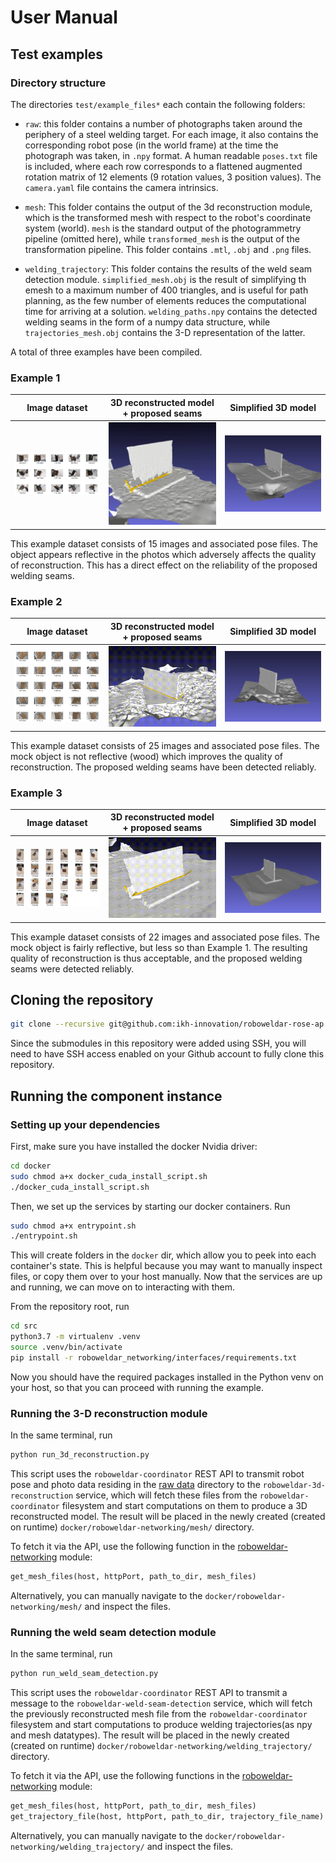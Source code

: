 # User Manual

## Test examples

### Directory structure

The directories `test/example_files*` each contain the following folders:

- `raw`: this folder contains a number of photographs taken around the periphery of a steel welding target. For each image, it also contains the corresponding robot pose (in the world frame) at the time the photograph was taken, in `.npy` format. A human readable `poses.txt` file is included, where each row corresponds to a flattened augmented rotation matrix of 12 elements (9 rotation values, 3 position values). The `camera.yaml` file contains the camera intrinsics.

- `mesh`: This folder contains the output of the 3d reconstruction module, which is the transformed mesh with respect to the robot's coordinate system (world). `mesh` is the standard output of the photogrammetry pipeline (omitted here), while `transformed_mesh` is the output of the transformation pipeline. This folder contains `.mtl`, `.obj` and `.png` files.

- `welding_trajectory`: This folder contains the results of the weld seam detection module. `simplified_mesh.obj` is the result of simplifying th emesh to a maximum number of 400 triangles, and is useful for path planning, as the few number of elements reduces the computational time for arriving at a solution. `welding_paths.npy` contains the detected welding seams in the form of a numpy data structure, while `trajectories_mesh.obj` contains the 3-D representation of the latter. 

A total of three examples have been compiled.

### Example 1

| Image dataset | 3D reconstructed model + proposed seams | Simplified 3D model |
|---------------|-----------------------------------------|---------------------|
|   <img src="assets/example_1_collage.png" width="300">            |      <img src="assets/example_1_reconstruction.gif" width="320">                                 |          <img src="assets/example_1_simplified_mesh.png" width="320">            |

This example dataset consists of 15 images and associated pose files. The object appears reflective in the photos which adversely affects the quality of reconstruction. This has a direct effect on the reliability of the proposed welding seams. 


### Example 2

| Image dataset | 3D reconstructed model + proposed seams | Simplified 3D model |
|---------------|-----------------------------------------|---------------------|
|   <img src="assets/example_2_collage.png" width="300">            |      <img src="assets/example_2_reconstruction.gif" width="320">                                 |          <img src="assets/example_2_simplified_mesh.png" width="320">            |


This example dataset consists of 25 images and associated pose files. The mock object is not reflective (wood) which improves the quality of reconstruction. The proposed welding seams have been detected reliably. 



### Example 3

| Image dataset | 3D reconstructed model + proposed seams | Simplified 3D model |
|---------------|-----------------------------------------|---------------------|
|   <img src="assets/example_3_collage.png" width="300">            |      <img src="assets/example_3_reconstruction.gif" width="320">                                 |          <img src="assets/example_3_simplified_mesh.png" width="320">            |


This example dataset consists of 22 images and associated pose files. The mock object is fairly reflective, but less so than Example 1. The resulting quality of reconstruction is thus acceptable, and the proposed welding seams were detected reliably.


## Cloning the repository

```bash
git clone --recursive git@github.com:ikh-innovation/roboweldar-rose-ap.git
```

Since the submodules in this repository were added using SSH, you will need to have SSH access enabled on your Github account to fully clone this repository.


## Running the component instance

### Setting up your dependencies

First, make sure you have installed the docker Nvidia driver:

```bash
cd docker
sudo chmod a+x docker_cuda_install_script.sh
./docker_cuda_install_script.sh
```

Then, we set up the services by starting our docker containers. Run

```bash
sudo chmod a+x entrypoint.sh
./entrypoint.sh
```

This will create folders in the `docker` dir, which allow you to peek into each container's state. This is helpful because you may want to manually inspect files, or copy them over to your host manually. Now that the services are up and running, we can move on to interacting with them.

From the repository root, run

```bash
cd src
python3.7 -m virtualenv .venv
source .venv/bin/activate
pip install -r roboweldar_networking/interfaces/requirements.txt
```

Now you should have the required packages installed in the Python venv on your host, so that you can proceed with running the example. 


### Running the 3-D reconstruction module

In the same terminal, run 

```bash
python run_3d_reconstruction.py
```

This script uses the `roboweldar-coordinator` REST API to transmit robot pose and photo data residing in the [raw data](../test/example_files/raw) directory to the `roboweldar-3d-reconstruction` service, which will fetch these files from the `roboweldar-coordinator` filesystem and start computations on them to produce a 3D reconstructed model. The result will be placed in the newly created (created on runtime) `docker/roboweldar-networking/mesh/` directory.

To fetch it via the API, use the following function in the [roboweldar-networking](https://github.com/ikh-innovation/roboweldar-networking/blob/b2322131baeab5870961acaf77151bb8c2f0ba14/interfaces/template.py#L70) module:

```python
get_mesh_files(host, httpPort, path_to_dir, mesh_files)
```
Alternatively, you can manually navigate to the `docker/roboweldar-networking/mesh/` and inspect the files.

### Running the weld seam detection module

In the same terminal, run 

```bash
python run_weld_seam_detection.py
```

This script uses the `roboweldar-coordinator` REST API to transmit a message to the `roboweldar-weld-seam-detection` service, which will fetch the previously reconstructed mesh file from the `roboweldar-coordinator` filesystem and start computations to produce welding trajectories(as npy and mesh datatypes). The result will be placed in the newly created (created on runtime) `docker/roboweldar-networking/welding_trajectory/` directory.

To fetch it via the API, use the following functions in the [roboweldar-networking](https://github.com/ikh-innovation/roboweldar-networking/blob/b2322131baeab5870961acaf77151bb8c2f0ba14/interfaces/template.py#L70) module:

```python
get_mesh_files(host, httpPort, path_to_dir, mesh_files)
get_trajectory_file(host, httpPort, path_to_dir, trajectory_file_name)
```
Alternatively, you can manually navigate to the `docker/roboweldar-networking/welding_trajectory/` and inspect the files.




